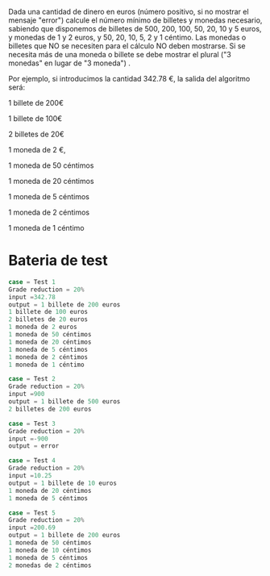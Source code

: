 Dada una cantidad de dinero en euros (número positivo, si no mostrar el mensaje "error") calcule el número mínimo de billetes y monedas necesario, sabiendo que disponemos de billetes de 500, 200, 100, 50, 20, 10 y 5 euros, y monedas de 1 y 2 euros,  y 50, 20, 10, 5, 2 y 1 céntimo. Las monedas o billetes que NO se necesiten para el cálculo NO deben mostrarse. Si se necesita más de una moneda o billete se debe mostrar el plural ("3 monedas" en lugar de "3 moneda") .

Por ejemplo, si introducimos la cantidad 342.78 €, la salida del algoritmo será:

1 billete de 200€

1 billete de 100€

2 billetes de 20€

1 moneda de 2 €,

1 moneda de 50 céntimos

1 moneda de 20 céntimos

1 moneda de 5 céntimos

1 moneda de 2 céntimos

1 moneda de 1 céntimo 

# Bateria de test 

```javascript
case = Test 1
Grade reduction = 20%
input =342.78
output = 1 billete de 200 euros
1 billete de 100 euros
2 billetes de 20 euros
1 moneda de 2 euros
1 moneda de 50 céntimos
1 moneda de 20 céntimos
1 moneda de 5 céntimos
1 moneda de 2 céntimos
1 moneda de 1 céntimo 

case = Test 2
Grade reduction = 20%
input =900
output = 1 billete de 500 euros
2 billetes de 200 euros

case = Test 3
Grade reduction = 20%
input =-900
output = error

case = Test 4
Grade reduction = 20%
input =10.25
output = 1 billete de 10 euros
1 moneda de 20 céntimos
1 moneda de 5 céntimos

case = Test 5
Grade reduction = 20%
input =200.69
output = 1 billete de 200 euros
1 moneda de 50 céntimos
1 moneda de 10 céntimos
1 moneda de 5 céntimos
2 monedas de 2 céntimos
```

